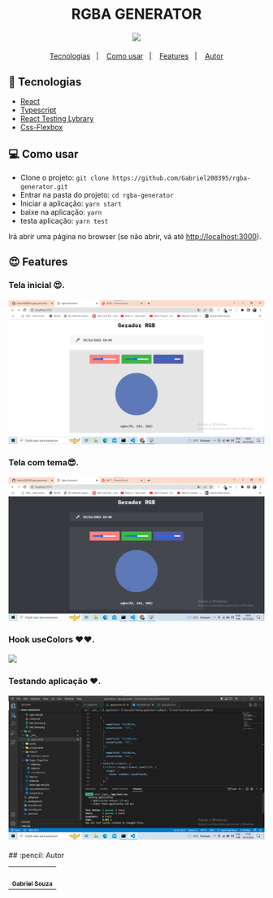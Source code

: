 <h1 align="center">RGBA GENERATOR</h1>
<h4 align="center">
  <img src="./public/pokemon.gif"/><br>
</h4>

<p align="center">
  <a href="#tecnologias">Tecnologias</a>&nbsp;&nbsp;&nbsp;|&nbsp;&nbsp;&nbsp;
  <a href="#-como-usar">Como usar</a>&nbsp;&nbsp;&nbsp;|&nbsp;&nbsp;&nbsp;
  <a href="#features">Features</a>&nbsp;&nbsp;&nbsp;|&nbsp;&nbsp;&nbsp;
  <a href="#pencil-autor">Autor</a>
</p>

## :wrench: Tecnologias

<!--EXEMPLO:-->

- [React](https://pt-br.reactjs.org/)
- [Typescript](https://www.typescriptlang.org/)
- [React Testing Lybrary](https://testing-library.com/docs/react-testing-library/intro/)  
- [Css-Flexbox](https://www.devmedia.com.br/css3-flexbox-funcionamento-e-propriedades/29532) 



## 💻 Como usar

- Clone o projeto: `git clone https://github.com/Gabriel200395/rgba-generator.git`
- Entrar na pasta do projeto: `cd rgba-generator`
- Iniciar a aplicação: `yarn start`
- baixe na aplicação: `yarn`
- testa aplicação: `yarn test`

Irá abrir uma página no browser (se não abrir, vá até [http://localhost:3000](http://localhost:3000/)).

## :heart_eyes: Features

<h3 align="left">Tela inicial 😍.</h3>
<h4 align="left">
  <img src="./public/tela_inicial.png" /><br>
</h4>

<h3 align="left">Tela com tema😎.</h3>
<h4 align="left">
  <img src="./public/tela_tema.png" /><br>
</h4>

<h3 align="left">Hook useColors ❤❤.</h3>
<h4 align="left">
  <img src="./public/tela_responsiva.png" /><br>
</h4>

<h3 align="left">Testando aplicação ❤.</h3> 
<h4 align="left">
  <img src="./public/teste.png" /><br>
</h4>
## :pencil: Autor

<table>
  <tr>
    <td align="center"><a href="https://github.com/Gabriel200395"><img src="https://avatars2.githubusercontent.com/u/68435908?s=400&u=9cbee30d93471534b2bd12a6364edd45e618b923&v=4" width="100px;" alt=""/><br /><sub><b>Gabriel Souza</b></sub></a><br /></td>
  <tr>
</table>
